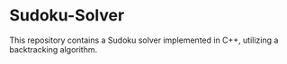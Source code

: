 # Sudoku-Solver
This repository contains a Sudoku solver implemented in C++, utilizing a backtracking algorithm.

